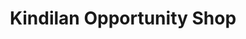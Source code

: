 ---
title: "Kindilan Opportunity Shop"
url: /mont-albert/kindilan-opportunity-shop/
shop: charity
---